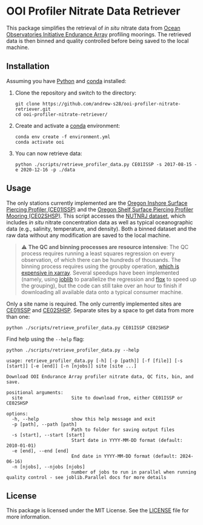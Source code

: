 # OOI Profiler Nitrate Data Retriever

This package simplifies the retrieval of *in situ* nitrate data from [Ocean Observatories Initiative Endurance Array](https://oceanobservatories.org/array/coastal-endurance/) profiling moorings. The retrieved data is then binned and quality controlled before being saved to the local machine.

## Installation

Assuming you have [Python](https://docs.python.org/3/) and [conda](https://conda.io/projects/conda/en/latest/index.html) installed:

1. Clone the repository and switch to the directory:
    ```
    git clone https://github.com/andrew-s28/ooi-profiler-nitrate-retriever.git
    cd ooi-profiler-nitrate-retriever/
    ```

2. Create and activate a [conda](https://conda.io/projects/conda/en/latest/index.html) environment:
    ```
    conda env create -f environment.yml
    conda activate ooi
    ```

3. You can now retrieve data:
    ```
    python ./scripts/retrieve_profiler_data.py CE01ISSP -s 2017-08-15 -e 2020-12-16 -p ./data
    ```

## Usage

The only stations currently implemented are the [Oregon Inshore Surface Piercing Profiler (CE01ISSP)](https://oceanobservatories.org/site/ce01issp/) and the [Oregon Shelf Surface Piercing Profiler Mooring (CE02SHSP)](https://oceanobservatories.org/site/ce02shsp/). This script accesses the [NUTNRJ dataset](https://oceanobservatories.org/instrument-series/nutnrj/), which includes *in situ* nitrate concentration data as well as typical oceanographic data (e.g., salinity, temperature, and density). Both a binned dataset and the raw data without any modification are saved to the local machine.

> :warning: **The QC and binning processes are resource intensive**: The QC process requires running a least squares regression on every observation, of which there can be hundreds of thousands. The binning process requires using the groupby operation, [which is expensive in xarray](https://docs.xarray.dev/en/v2023.06.0/user-guide/dask.html#optimization-tips). Several speedups have been implemented (namely, using [joblib](https://joblib.readthedocs.io/en/stable/) to parallelize the regression and [flox](https://flox.readthedocs.io/en/latest/) to speed up the grouping), but the code can still take over an hour to finish if downloading all available data onto a typical consumer machine.

Only a site name is required. The only currently implemented sites are [CE01ISSP](https://oceanobservatories.org/site/ce01issp/) and [CE02SHSP](https://oceanobservatories.org/site/ce02shsp/). Separate sites by a space to get data from more than one:
```
python ./scripts/retrieve_profiler_data.py CE01ISSP CE02SHSP
```

Find help using the `--help` flag:
```
python ./scripts/retrieve_profiler_data.py --help
```
```
usage: retrieve_profiler_data.py [-h] [-p [path]] [-f [file]] [-s [start]] [-e [end]] [-n [njobs]] site [site ...]

Download OOI Endurance Array profiler nitrate data, QC fits, bin, and save.

positional arguments:
  site                  Site to download from, either CE01ISSP or CE02SHSP

options:
  -h, --help            show this help message and exit
  -p [path], --path [path]
                        Path to folder for saving output files
  -s [start], --start [start]
                        Start date in YYYY-MM-DD format (default: 2010-01-01)
  -e [end], --end [end]
                        End date in YYYY-MM-DD format (default: 2024-06-16)
  -n [njobs], --njobs [njobs]
                        number of jobs to run in parallel when running quality control - see joblib.Parallel docs for more details
```

## License

This package is licensed under the MIT License. See the [LICENSE](LICENSE) file for more information.
